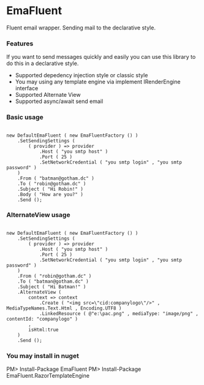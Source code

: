# EmaFluent


Fluent email wrapper. Sending mail to the declarative style.

### Features

If you want to send messages quickly and easily you can use this library to do this in a declarative style.

- Supported depedency injection style or classic style
- You may using any template engine via implement IRenderEngine interface
- Supported Alternate View
- Supported async/await send email

### Basic usage


```

new DefaultEmaFluent ( new EmaFluentFactory () )
	.SetSendingSettings (
		( provider ) => provider
			.Host ( "you smtp host" )
			.Port ( 25 )
			.SetNetworkCredential ( "you smtp login" , "you smtp password" )
	)
	.From ( "batman@gotham.dc" )
	.To ( "robin@gotham.dc" )
	.Subject ( "Hi Robin!" )
	.Body ( "How are you?" )
	.Send ();

```

### AlternateView usage

```

new DefaultEmaFluent ( new EmaFluentFactory () )
	.SetSendingSettings (
		( provider ) => provider
			.Host ( "you smtp host" )
			.Port ( 25 )
			.SetNetworkCredential ( "you smtp login" , "you smtp password" )
	)
	.From ( "robin@gotham.dc" )
	.To ( "batman@gotham.dc" )
	.Subject ( "Hi Batman!" )
	.AlternateView (
		context => context
			.Create ( "<img src=\"cid:companylogo\"/>" , MediaTypeNames.Text.Html , Encoding.UTF8 )
			.LinkedResource ( @"e:\pac.png" , mediaType: "image/png" , contentId: "companylogo" )
		,
		isHtml:true
	)
	.Send ();

```

### You may install in nuget

PM> Install-Package EmaFluent
PM> Install-Package EmaFluent.RazorTemplateEngine